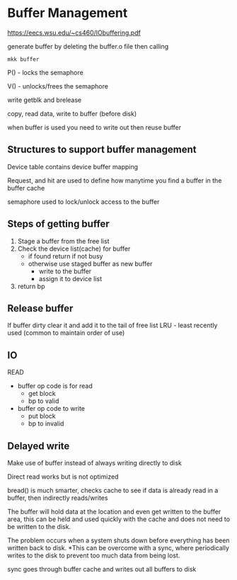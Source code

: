 # Buffer Management
https://eecs.wsu.edu/~cs460/IObuffering.pdf

generate buffer by deleting the buffer.o file then calling 

```
mkk buffer
```

P() - locks the semaphore

V() - unlocks/frees the semaphore



write getblk and brelease

copy, read data, write to buffer (before disk)

when buffer is used you need to write out then reuse buffer

## Structures to support buffer management
Device table contains device buffer mapping

Request, and hit are used to define how manytime you find a buffer in the buffer cache

semaphore used to lock/unlock access to the buffer

## Steps of getting buffer
1. Stage a buffer from the free list
2. Check the device list(cache) for buffer
    - if found return if not busy
    - otherwise use staged buffer as new buffer
        - write to the buffer
        - assign it to device list
3. return bp 

## Release buffer
If buffer dirty clear it and add it to the tail of free list
LRU - least recently used (common to maintain order of use)

## IO
READ
- buffer op code is for read
    - get block
    - bp to valid
- buffer op code to write
    - put block
    - bp to invalid

## Delayed write
Make use of buffer instead of always writing directly to disk

Direct read works but is not optimized

bread() is much smarter, checks cache to see if data is already read in a buffer, then indirectly reads/writes

The buffer will hold data at the location and even get written to the buffer area, this can be held and used quickly with the cache and does not need to be written to the disk. 

The problem occurs when a system shuts down before everything has been written back to disk. 
*This can be overcome with a sync, where periodically writes to the disk to prevent too much data from being lost. 

sync goes through buffer cache and writes out all buffers to disk
